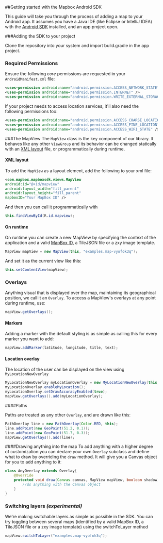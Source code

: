 ##Getting started with the Mapbox Android SDK

This guide will take you through the process of adding a map to your Android app. It assumes you have a Java IDE (like Eclipse or IntelliJ IDEA) with the [Android SDK](http://developer.android.com/sdk/index.html) installed, and an app project open.

###Adding the SDK to your project

Clone the repository into your system and import build.gradle in the app project.

### Required Permissions

Ensure the following *core* permissions are requested in your `AndroidManifest.xml` file:

```xml
<uses-permission android:name="android.permission.ACCESS_NETWORK_STATE" />
<uses-permission android:name="android.permission.INTERNET" />
<uses-permission android:name="android.permission.WRITE_EXTERNAL_STORAGE" />
```

If your project needs to access location services, it'll also need the following permissions too:

```xml
<uses-permission android:name="android.permission.ACCESS_COARSE_LOCATION" />
<uses-permission android:name="android.permission.ACCESS_FINE_LOCATION" />
<uses-permission android:name="android.permission.ACCESS_WIFI_STATE" />
```

###The MapView
The ```MapView``` class is the key component of our library. It behaves like any other ```ViewGroup``` and its behavior can be changed statically with an [XML layout](http://developer.android.com/guide/topics/ui/declaring-layout.html) file, or programmatically during runtime.

#### XML layout
To add the ```MapView``` as a layout element, add the following to your xml file:
```xml
<com.mapbox.mapboxsdk.views.MapView
android:id="@+id/mapview"
android:layout_width="fill_parent"
android:layout_height="fill_parent"
mapboxID="Your MapBox ID" />
```


And then you can call it programmatically with

```java
this.findViewById(R.id.mapview);
```

#### On runtime

On runtime you can create a new MapView by specifying the context of the application and a valid [MapBox ID](https://www.mapbox.com/developers/api-overview/), a TileJSON file or a zxy image template.

```java
MapView mapView = new MapView(this, "examples.map-vyofok3q");
```

And set it as the current view like this:
```java	
this.setContentView(mapView);
```

### Overlays

Anything visual that is displayed over the map, maintaining its geographical position, we call it an ```Overlay```. To access a MapView's overlays at any point during runtime, use:

```java
mapView.getOverlays();
```

#### Markers

Adding a marker with the default styling is as simple as calling this for every marker you want to add:

```java
mapView.addMarker(latitude, longitude, title, text);
```

#### Location overlay

The location of the user can be displayed on the view using ```MyLocationNewOverlay```
```java
MyLocationNewOverlay myLocationOverlay = new MyLocationNewOverlay(this, mapView);
myLocationOverlay.enableMyLocation();
myLocationOverlay.setDrawAccuracyEnabled(true);
mapView.getOverlays().add(myLocationOverlay);
```

####Paths

Paths are treated as any other ```Overlay```, and are drawn like this:
```java
PathOverlay line = new PathOverlay(Color.RED, this);
line.addPoint(new GeoPoint(51.2, 0.1));
line.addPoint(new GeoPoint(51.7, 0.3));
mapView.getOverlays().add(line);
```

####Drawing anything into the map
To add anything with a higher degree of  customization you can declare your own ```Overlay``` subclass and define what to draw by overriding the ```draw``` method. It will give you a Canvas object for you to add anything to it:

```java
class AnyOverlay extends Overlay{
    @Override
    protected void draw(Canvas canvas, MapView mapView, boolean shadow) {		
        //do anything with the Canvas object
    }
}
```

### Switching layers *(experimental)*
We're making switchable layers as simple as possible in the SDK. You can try toggling between several maps (identified by a valid MapBox ID, a TileJSON file or a zxy image template) using the switchToLayer method

```java
mapView.switchToLayer("examples.map-vyofok3q");
```
